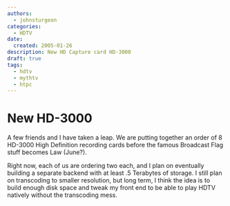 ```yaml
---
authors:
  - johnsturgeon
categories:
  - HDTV
date:
  created: 2005-01-26
description: New HD Capture card HD-3000
draft: true
tags:
  - hdtv
  - mythtv
  - htpc
---
```


# New HD-3000

A few friends and I have taken a leap. We are putting together an order of 8 HD-3000 High Definition recording cards before the famous Broadcast Flag stuff becomes Law (June?).  
  
Right now, each of us are ordering two each, and I plan on eventually building a separate backend with at least .5 Terabytes of storage. I still plan on transcoding to smaller resolution, but long term, I think the idea is to build enough disk space and tweak my front end to be able to play HDTV natively without the transcoding mess.
